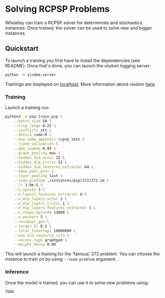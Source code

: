 # Solving RCPSP Problems

Wheatley can train a RCPSP solver for determinists and stochastics instances.
Once trained, the solver can be used to solve new and bigger instances.

## Quickstart

To launch a training you first have to install the dependencies (see README).
Once that's done, you can launch the visdom logging server:

```sh
python -m visdom.server
```

Trainings are displayed on [localhost](http://localhost:8097).
More information about visdom [here](https://github.com/fossasia/visdom).

### Training

Launch a training run:

```sh
python3 -m psp.train_psp \
	--batch_size 50 \
	--clip_range 0.25 \
	--conflicts att \
	--device cuda:0 \
	--exp_name_appendix rcpsp_test \
	--fixed_validation \
	--gae_lambda 0.95 \
	--graph_pooling max \
	--hidden_dim_actor 32 \
	--hidden_dim_critic 32 \
	--hidden_dim_features_extractor 64 \
	--keep_past_prec \
	--layer_pooling last \
	--load_problem ./instances/psp/272/272.sm \
	--lr 1.0e-5 \
	--n_epochs 3 \
	--n_layers_features_extractor 6 \
	--n_mlp_layers_actor 1 \
	--n_mlp_layers_critic 1 \
	--n_mlp_layers_features_extractor 1 \
	--n_steps_episode 13000 \
	--n_workers 5 \
	--residual_gnn \
	--target_kl 0.2 \
	--total_timesteps 10000000 \
	--use_old_resource_info \
	--vecenv_type graphgym \
	--weight_decay 0.00
```

This will launch a training for the 'famous' 272 problem.
You can choose the instance to train on by using `--load-problem` argument.

### Inference

Once the model is trained, you can use it to solve new problems using:

```sh
TODO
```
